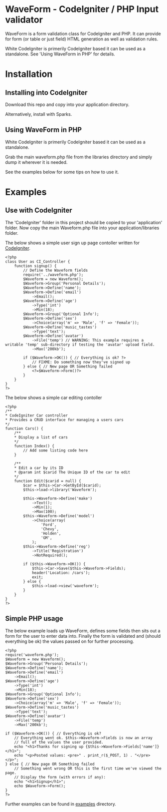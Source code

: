 WaveForm - CodeIgniter / PHP Input validator
============================================

WaveForm is a form validation class for CodeIgniter and PHP.
It can provide for form (or table or just field) HTML generation as well as validation rules.

White CodeIgniter is primerily CodeIgniter based it can be used as a standalone.
See 'Using WaveForm in PHP' for details.

Installation
============

Installing into CodeIgniter
---------------------------

Download this repo and copy into your application directory.

Alternatively, install with Sparks.


Using WaveForm in PHP
---------------------

White CodeIgniter is primerily CodeIgniter based it can be used as a standalone.

Grab the main waveform.php file from the libraries directory and simply dump it wherever it is needed.

See the examples below for some tips on how to use it.


Examples
========

Use with CodeIgniter
--------------------

The 'CodeIgniter' folder in this project should be copied to your 'application' folder. Now copy the main Waveform.php file into your application/libraries folder.

The below shows a simple user sign up page contoller written for [CodeIgniter](http://codeigniter.com/).

	<?php
	class User as CI_Controller {
		function signup() {
			// Define the Waveform fields
			require('../waveform.php');
			$Waveform = new Waveform();
			$Waveform->Group('Personal Details');
			$Waveform->Define('name');
			$Waveform->Define('email')
				->Email();
			$Waveform->Define('age')
				->Type('int')
				->Min(18);
			$Waveform->Group('Optional Info');
			$Waveform->Define('sex')
				->Choice(array('m' => 'Male', 'f' => 'Female'));
			$Waveform->Define('music_tastes')
				->Type('text');
			$Waveform->Define('avatar')
				->File('temp') // WARNING: This example requires a writable 'temp' sub-directory if testing the 'avatar' upload field.
				->Max('200kb');

			if ($Waveform->OK()) { // Everything is ok? ?>
				// FIXME: Do something now they've signed up
			} else { // New page OR Something failed
				<?=$Waveform->Form()?>
			}
		}
	}
	?>


The below shows a simple car editing contoller

	<?php
	/**
	* CodeIgniter Car controller
	* Provides a CRUD interface for managing a users cars
	*/
	function Cars() {
		/**
		* Display a list of cars
		*/
		function Index() {
			// Add some listing code here
		}

		/**
		* Edit a car by its ID
		* @param int $carid The Unique ID of the car to edit
		*/
		function Edit($carid = null) {
			$car = $this->Car->GetById($carid);
			$this->load->library('Waveform');

			$this->Waveform->Define('make')
				->Text();
				->Min(1);
				->Max(100);
			$this->Waveform->Define('model')
				->Choice(array(
					'Ford',
					'Chevy',
					'Holden',
					'GM',
				);
			$this->Waveform->Define('reg')
				->Title('Registration')
				->NotRequired();

			if ($this->Waveform->OK()) {
				$this->Car->Save($this->Waveform->Fields);
				header('Location: /cars');
				exit;
			} else {
				$this->load->view('waveform');
			}
		}
	}
	?>


Simple PHP usage
----------------

The below example loads up WaveForm, defines some fields then sits out a form for the user to enter data into.
Finally the form is validated and (should everything be ok) the values passed on for further processing.

	<?php
	require('waveform.php');
	$Waveform = new Waveform();
	$Waveform->Group('Personal Details');
	$Waveform->Define('name');
	$Waveform->Define('email')
		->Email();
	$Waveform->Define('age')
		->Type('int')
		->Min(18);
	$Waveform->Group('Optional Info');
	$Waveform->Define('sex')
		->Choice(array('m' => 'Male', 'f' => 'Female'));
	$Waveform->Define('music_tastes')
		->Type('text');
	$Waveform->Define('avatar')
		->File('temp')
		->Max('200kb');

	if ($Waveform->OK()) { // Everything is ok?
		// Everything went ok. $this->Waveform->Fields is now an array
		// full of the values the user provided.
		echo "<h1>Thanks for signing up {$this->Waveform->Fields['name']}</h1>";
		echo "<p>Posted values: <pre>" . print_r($_POST, 1) . "</pre></p>";
	} else { // New page OR Something failed
		// Something went wrong OR this is the first time we've viewed the page.
		// Display the form (with errors if any):
		echo "<h1>Signup</h1>";
		echo $Waveform->Form();
	}
	?>

Further examples can be found in [examples](https://github.com/hash-bang/WaveForm/tree/master/docs/examples) directory.
